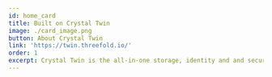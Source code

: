 ```yaml
---
id: home_card
title: Built on Crystal Twin
image: ./card_image.png
button: About Crystal Twin
link: 'https://twin.threefold.io/'
order: 1
excerpt: Crystal Twin is the all-in-one storage, identity and and security solution. Each user is the sole owner of their data and can choose people and corporations to share their data revocably.
---
```


